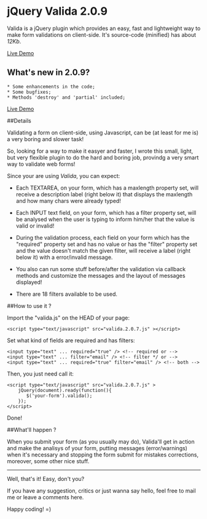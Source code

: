 # jQuery Valida 2.0.9

Valida is a jQuery plugin which provides an easy, fast and lightweight way to make form validations on client-side. 
It's source-code (minified) has about *12Kb*.

[Live Demo](http://awin.com.br/valida)

## What's new in 2.0.9?

    * Some enhancements in the code;
    * Some bugfixes;
    * Methods 'destroy' and 'partial' included;

[Live Demo](http://awin.com.br/valida/)

##Details

Validating a form on client-side, using Javascript, can be (at least for me is) a very boring and slower task! 

So, looking for a way to make it easyer and faster, I wrote this small, light, but very flexible plugin to do 
the hard and boring job, provindg a very smart way to validate web forms!

Since your are using *Valida*, you can expect:

- Each TEXTAREA, on your form, which has a maxlength property set, will receive a description label
(right below it) that displays the maxlength and how many chars were already typed!

- Each INPUT text field, on your form, which has a filter property set, will be analysed when the user 
is typing to inform him/her that the value is valid or invalid!

- During the validation process, each field on your form which has the "required" property set and has 
no value or has the "filter" property set and the value doesn't match the given filter, will receive a 
label  (right below it) with a error/invalid message.

- You also can run some stuff before/after the validation via callback methods and customize the messages 
and the layout of messages displayed!

- There are 18 filters available to be used.

##How to use it ?

Import the "valida.js" on the HEAD of your page:

```
<script type="text/javascript" src="valida.2.0.7.js" ></script>
```

Set what kind of fields are required and has filters:

```
<input type="text" ... required="true" /> <!-- required or -->
<input type="text" ... filter="email" /> <!-- filter */ or -->
<input type="text" ... required="true" filter="email" /> <!-- both -->
```

Then, you just need call it:

```
<script type="text/javascript" src="valida.2.0.7.js" >
    jQuery(document).ready(function(){
       $('your-form').valida();
    });
</script>
```

Done!

##What'll happen ?

When you submit your form (as you usually may do), Valida'll get in action and make the analisys of your form, putting messages (error/warnings) when it's necessary and stopping the form submit for mistakes corrections, moreover, some other nice stuff.

----

Well, that's it! Easy, don't you?

If you have any suggestion, critics or just wanna say hello, feel free to mail me or leave a comments here.

Happy coding! =)
